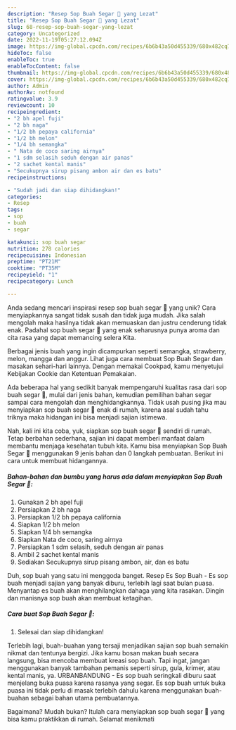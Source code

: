 ```yaml
---
description: "Resep Sop Buah Segar 🍎 yang Lezat"
title: "Resep Sop Buah Segar 🍎 yang Lezat"
slug: 68-resep-sop-buah-segar-yang-lezat
category: Uncategorized
date: 2022-11-19T05:27:12.094Z
image: https://img-global.cpcdn.com/recipes/6b6b43a50d455339/680x482cq70/sop-buah-segar-foto-resep-utama.jpg
hideToc: false
enableToc: true
enableTocContent: false
thumbnail: https://img-global.cpcdn.com/recipes/6b6b43a50d455339/680x482cq70/sop-buah-segar-foto-resep-utama.jpg
cover: https://img-global.cpcdn.com/recipes/6b6b43a50d455339/680x482cq70/sop-buah-segar-foto-resep-utama.jpg
author: Admin
authorAv: notfound
ratingvalue: 3.9
reviewcount: 10
recipeingredient:
- "2 bh apel fuji"
- "2 bh naga"
- "1/2 bh pepaya california"
- "1/2 bh melon"
- "1/4 bh semangka"
- " Nata de coco saring airnya"
- "1 sdm selasih seduh dengan air panas"
- "2 sachet kental manis"
- "Secukupnya sirup pisang ambon air dan es batu"
recipeinstructions:

- "Sudah jadi dan siap dihidangkan!"
categories:
- Resep
tags:
- sop
- buah
- segar

katakunci: sop buah segar 
nutrition: 278 calories
recipecuisine: Indonesian
preptime: "PT21M"
cooktime: "PT35M"
recipeyield: "1"
recipecategory: Lunch

---
```





Anda sedang mencari inspirasi resep sop buah segar 🍎 yang unik? Cara menyiapkannya sangat tidak susah dan tidak juga mudah. Jika salah mengolah maka hasilnya tidak akan memuaskan dan justru cenderung tidak enak. Padahal sop buah segar 🍎 yang enak seharusnya punya aroma dan cita rasa yang dapat memancing selera Kita.





Berbagai jenis buah yang ingin dicampurkan seperti semangka, strawberry, melon, mangga dan anggur. Lihat juga cara membuat Sop Buah Segar dan masakan sehari-hari lainnya. Dengan memakai Cookpad, kamu menyetujui Kebijakan Cookie dan Ketentuan Pemakaian.

Ada beberapa hal yang sedikit banyak mempengaruhi kualitas rasa dari sop buah segar 🍎, mulai dari jenis bahan, kemudian pemilihan bahan segar sampai cara mengolah dan menghidangkannya. Tidak usah pusing jika mau menyiapkan sop buah segar 🍎 enak di rumah, karena asal sudah tahu triknya maka hidangan ini bisa menjadi sajian istimewa.






Nah, kali ini kita coba, yuk, siapkan sop buah segar 🍎 sendiri di rumah. Tetap berbahan sederhana, sajian ini dapat memberi manfaat dalam membantu menjaga kesehatan tubuh kita. Kamu bisa menyiapkan Sop Buah Segar 🍎 menggunakan 9 jenis bahan dan 0 langkah pembuatan. Berikut ini cara untuk membuat hidangannya.

<!--inarticleads1-->

##### Bahan-bahan dan bumbu yang harus ada dalam menyiapkan Sop Buah Segar 🍎:

1. Gunakan 2 bh apel fuji
1. Persiapkan 2 bh naga
1. Persiapkan 1/2 bh pepaya california
1. Siapkan 1/2 bh melon
1. Siapkan 1/4 bh semangka
1. Siapkan  Nata de coco, saring airnya
1. Persiapkan 1 sdm selasih, seduh dengan air panas
1. Ambil 2 sachet kental manis
1. Sediakan Secukupnya sirup pisang ambon, air, dan es batu


Duh, sop buah yang satu ini menggoda banget. Resep Es Sop Buah - Es sop buah menjadi sajian yang banyak diburu, terlebih lagi saat bulan puasa. Menyantap es buah akan menghilangkan dahaga yang kita rasakan. Dingin dan manisnya sop buah akan membuat ketagihan. 

<!--inarticleads2-->

##### Cara buat Sop Buah Segar 🍎:


1. Selesai dan siap dihidangkan!

Terlebih lagi, buah-buahan yang tersaji menjadikan sajian sop buah semakin nikmat dan tentunya bergizi. Jika kamu bosan makan buah secara langsung, bisa mencoba membuat kreasi sop buah. Tapi ingat, jangan menggunakan banyak tambahan pemanis seperti sirup, gula, krimer, atau kental manis, ya. URBANBANDUNG - Es sop buah seringkali diburu saat menjelang buka puasa karena rasanya yang segar. Es sop buah untuk buka puasa ini tidak perlu di masak terlebih dahulu karena menggunakan buah-buahan sebagai bahan utama pembuatannya. 

Bagaimana? Mudah bukan? Itulah cara menyiapkan sop buah segar 🍎 yang bisa kamu praktikkan di rumah. Selamat menikmati
